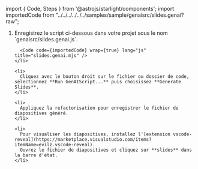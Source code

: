 import { Code, Steps } from '@astrojs/starlight/components';
import importedCode from "../../../../../../samples/sample/genaisrc/slides.genai?raw";

<Steps>
  <ol>
    <li>
      Enregistrez le script ci-dessous dans votre projet sous le nom `genaisrc/slides.genai.js`.

      <Code code={importedCode} wrap={true} lang="js" title="slides.genai.mjs" />
    </li>

    <li>
      Cliquez avec le bouton droit sur le fichier ou dossier de code, sélectionnez **Run GenAIScript...** puis choisissez **Generate Slides**.
    </li>

    <li>
      Appliquez la refactorisation pour enregistrer le fichier de diapositives généré.
    </li>

    <li>
      Pour visualiser les diapositives, installez l'[extension vscode-reveal](https://marketplace.visualstudio.com/items?itemName=evilz.vscode-reveal).
      Ouvrez le fichier de diapositives et cliquez sur **slides** dans la barre d'état.
    </li>
  </ol>
</Steps>